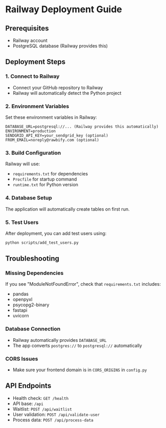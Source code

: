 # Railway Deployment Guide

## Prerequisites
- Railway account
- PostgreSQL database (Railway provides this)

## Deployment Steps

### 1. Connect to Railway
- Connect your GitHub repository to Railway
- Railway will automatically detect the Python project

### 2. Environment Variables
Set these environment variables in Railway:

```
DATABASE_URL=postgresql://... (Railway provides this automatically)
ENVIRONMENT=production
SENDGRID_API_KEY=your_sendgrid_key (optional)
FROM_EMAIL=noreply@rawbify.com (optional)
```

### 3. Build Configuration
Railway will use:
- `requirements.txt` for dependencies
- `Procfile` for startup command
- `runtime.txt` for Python version

### 4. Database Setup
The application will automatically create tables on first run.

### 5. Test Users
After deployment, you can add test users using:
```bash
python scripts/add_test_users.py
```

## Troubleshooting

### Missing Dependencies
If you see "ModuleNotFoundError", check that `requirements.txt` includes:
- pandas
- openpyxl
- psycopg2-binary
- fastapi
- uvicorn

### Database Connection
- Railway automatically provides `DATABASE_URL`
- The app converts `postgres://` to `postgresql://` automatically

### CORS Issues
- Make sure your frontend domain is in `CORS_ORIGINS` in `config.py`

## API Endpoints
- Health check: `GET /health`
- API base: `/api`
- Waitlist: `POST /api/waitlist`
- User validation: `POST /api/validate-user`
- Process data: `POST /api/process-data` 